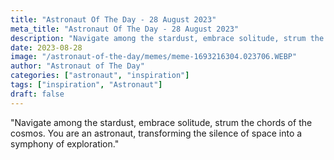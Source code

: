 ```yaml
---
title: "Astronaut Of The Day - 28 August 2023"
meta_title: "Astronaut Of The Day - 28 August 2023"
description: "Navigate among the stardust, embrace solitude, strum the chords of the cosmos. You are an astronaut, transforming the silence of space into a symphony of exploration."
date: 2023-08-28
image: "/astronaut-of-the-day/memes/meme-1693216304.023706.WEBP"
author: "Astronaut of The Day"
categories: ["astronaut", "inspiration"]
tags: ["inspiration", "Astronaut"]
draft: false
---
```

"Navigate among the stardust, embrace solitude, strum the chords of the cosmos. You are an astronaut, transforming the silence of space into a symphony of exploration."
        